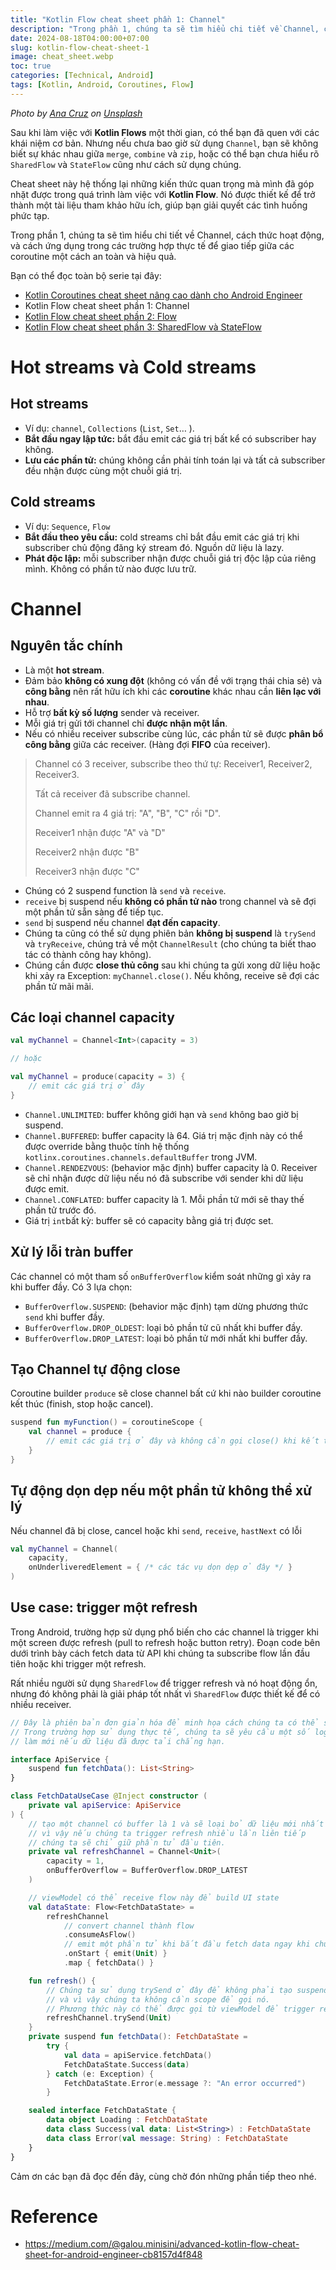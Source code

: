 ```yaml
---
title: "Kotlin Flow cheat sheet phần 1: Channel"
description: "Trong phần 1, chúng ta sẽ tìm hiểu chi tiết về Channel, cách thức hoạt động, và cách ứng dụng trong các trường hợp thực tế để giao tiếp giữa các coroutine một cách an toàn và hiệu quả."
date: 2024-08-18T04:00:00+07:00
slug: kotlin-flow-cheat-sheet-1
image: cheat_sheet.webp
toc: true
categories: [Technical, Android]
tags: [Kotlin, Android, Coroutines, Flow]
---
```


*Photo by [Ana Cruz](https://unsplash.com/@anacruzbaeza?utm_content=creditCopyText&utm_medium=referral&utm_source=unsplash) on [Unsplash](https://unsplash.com/photos/photographie-a-plat-de-papiers-dimprimante-blancs-S0qh0ONK-AE?utm_content=creditCopyText&utm_medium=referral&utm_source=unsplash)*

Sau khi làm việc với **Kotlin Flows** một thời gian, có thể bạn đã quen với các khái niệm cơ bản. Nhưng nếu chưa bao giờ sử dụng `Channel`, bạn sẽ không biết sự khác nhau giữa `merge`, `combine` và `zip`, hoặc có thể bạn chưa hiểu rõ `SharedFlow` và `StateFlow` cũng như cách sử dụng chúng.

Cheat sheet này hệ thống lại những kiến thức quan trọng mà mình đã góp nhặt được trong quá trình làm việc với **Kotlin Flow**. Nó được thiết kế để trở thành một tài liệu tham khảo hữu ích, giúp bạn giải quyết các tình huống phức tạp.

Trong phần 1, chúng ta sẽ tìm hiểu chi tiết về Channel, cách thức hoạt động, và cách ứng dụng trong các trường hợp thực tế để giao tiếp giữa các coroutine một cách an toàn và hiệu quả.

Bạn có thể đọc toàn bộ serie tại đây:

* [Kotlin Coroutines cheat sheet nâng cao dành cho Android Engineer](../kotlin-coroutines-cheat-sheet)
* Kotlin Flow cheat sheet phần 1: Channel
* [Kotlin Flow cheat sheet phần 2: Flow](../kotlin-flow-cheat-sheet-2)
* [Kotlin Flow cheat sheet phần 3: SharedFlow và StateFlow](../kotlin-flow-cheat-sheet-3)

# Hot streams và Cold streams

## Hot streams

* Ví dụ: `channel`, `Collections` (`List`, `Set`… ).
* **Bắt đầu ngay lập tức:** bắt đầu emit các giá trị bất kể có subscriber hay không.
* **Lưu các phần tử:** chúng không cần phải tính toán lại và tất cả subscriber đều nhận được cùng một chuỗi giá trị.

## Cold streams

* Ví dụ: `Sequence`, `Flow`
* **Bắt đầu theo yêu cầu:** cold streams chỉ bắt đầu emit các giá trị khi subscriber chủ động đăng ký stream đó. Nguồn dữ liệu là lazy.
* **Phát độc lập:** mỗi subscriber nhận được chuỗi giá trị độc lập của riêng mình. Không có phần tử nào được lưu trữ.

# Channel

## Nguyên tắc chính

* Là một **hot stream**.
* Đảm bảo **không có xung đột** (không có vấn đề với trạng thái chia sẻ) và **công bằng** nên rất hữu ích khi các **coroutine** khác nhau cần **liên lạc với nhau**.
* Hỗ trợ **bất kỳ số lượng** sender và receiver.
* Mỗi giá trị gửi tới channel chỉ **được nhận một lần**.
* Nếu có nhiều receiver subscribe cùng lúc, các phần tử sẽ được **phân bổ công bằng** giữa các receiver. (Hàng đợi **FIFO** của receiver).

> Channel có 3 receiver, subscribe theo thứ tự:
> Receiver1, Receiver2, Receiver3.
>
> Tất cả receiver đã subscribe channel.
>
> Channel emit ra 4 giá trị: "A", "B", "C" rồi "D".
>
> Receiver1 nhận được "A" và "D"
>
> Receiver2 nhận được "B"
>
> Receiver3 nhận được "C"

* Chúng có 2 suspend function là `send` và `receive`.
* `receive` bị suspend nếu **không có phần tử nào** trong channel và sẽ đợi một phần tử sẵn sàng để tiếp tục.
* `send` bị suspend nếu channel **đạt đến capacity**.
* Chúng ta cũng có thể sử dụng phiên bản **không bị suspend** là `trySend` và `tryReceive`, chúng trả về một `ChannelResult` (cho chúng ta biết thao tác có thành công hay không).
* Chúng cần được **close thủ công** sau khi chúng ta gửi xong dữ liệu hoặc khi xảy ra Exception: `myChannel.close()`. Nếu không, receive sẽ đợi các phần tử mãi mãi.

## Các loại channel capacity

```kotlin
val myChannel = Channel<Int>(capacity = 3)

// hoặc

val myChannel = produce(capacity = 3) {
    // emit các giá trị ở đây
}
```

* `Channel.UNLIMITED`: buffer không giới hạn và `send` không bao giờ bị suspend.
* `Channel.BUFFERED`: buffer capacity là 64. Giá trị mặc định này có thể được override bằng thuộc tính hệ thống `kotlinx.coroutines.channels.defaultBuffer` trong JVM.
* `Channel.RENDEZVOUS`: (behavior mặc định) buffer capacity là 0. Receiver sẽ chỉ nhận được dữ liệu nếu nó đã subscribe với sender khi dữ liệu được emit.
* `Channel.CONFLATED`: buffer capacity là 1. Mỗi phần tử mới sẽ thay thế phần tử trước đó.
* Giá trị `int`bất kỳ: buffer sẽ có capacity bằng giá trị được set.

## Xử lý lỗi tràn buffer

Các channel có một tham số `onBufferOverflow` kiểm soát những gì xảy ra khi buffer đầy. Có 3 lựa chọn:

* `BufferOverflow.SUSPEND`: (behavior mặc định) tạm dừng phương thức `send` khi buffer đầy.
* `BufferOverflow.DROP_OLDEST`: loại bỏ phần tử cũ nhất khi buffer đầy.
* `BufferOverflow.DROP_LATEST`: loại bỏ phần tử mới nhất khi buffer đầy.

## Tạo Channel tự động close

Coroutine builder `produce` sẽ close channel bất cứ khi nào builder coroutine kết thúc (finish, stop hoặc cancel).

```kotlin
suspend fun myFunction() = coroutineScope {
    val channel = produce {
        // emit các giá trị ở đây và không cần gọi close() khi kết thúc
    }
}
```

## Tự động dọn dẹp nếu một phần tử không thể xử lý

Nếu channel đã bị close, cancel hoặc khi `send`, `receive`, `hastNext` có lỗi

```kotlin
val myChannel = Channel(
    capacity,
    onUnderliveredElement = { /* các tác vụ dọn dẹp ở đây */ }
)
```

## Use case: trigger một refresh

Trong Android, trường hợp sử dụng phổ biến cho các channel là trigger khi một screen được refresh (pull to refresh hoặc button retry). Đoạn code bên dưới trình bày cách fetch data từ API khi chúng ta subscribe flow lần đầu tiên hoặc khi trigger một refresh.

Rất nhiều người sử dụng `SharedFlow` để trigger refresh và nó hoạt động ổn, nhưng đó không phải là giải pháp tốt nhất vì `SharedFlow` được thiết kế để có nhiều receiver.

```kotlin
// Đây là phiên bản đơn giản hóa để minh họa cách chúng ta có thể sử dụng channel. 
// Trong trường hợp sử dụng thực tế, chúng ta sẽ yêu cầu một số logic bổ sung để tránh 
// làm mới nếu dữ liệu đã được tải chẳng hạn. 

interface ApiService {
    suspend fun fetchData(): List<String>
}

class FetchDataUseCase @Inject constructor (
    private val apiService: ApiService
) {
    // tạo một channel có buffer là 1 và sẽ loại bỏ dữ liệu mới nhất
    // vì vậy nếu chúng ta trigger refresh nhiều lần liên tiếp
    // chúng ta sẽ chỉ giữ phần tử đầu tiên.
    private val refreshChannel = Channel<Unit>(
        capacity = 1,
        onBufferOverflow = BufferOverflow.DROP_LATEST
    )

    // viewModel có thể receive flow này để build UI state
    val dataState: Flow<FetchDataState> =
        refreshChannel
            // convert channel thành flow
            .consumeAsFlow()
            // emit một phần tử khi bắt đầu fetch data ngay khi chúng ta subscribe flow
            .onStart { emit(Unit) }
            .map { fetchData() }

    fun refresh() {
        // Chúng ta sử dụng trySend ở đây để không phải tạo suspend function
        // và vì vậy chúng ta không cần scope để gọi nó.
        // Phương thức này có thể được gọi từ viewModel để trigger refresh
        refreshChannel.trySend(Unit)
    }
    private suspend fun fetchData(): FetchDataState =
        try {
            val data = apiService.fetchData()
            FetchDataState.Success(data)
        } catch (e: Exception) {
            FetchDataState.Error(e.message ?: "An error occurred")
        }

    sealed interface FetchDataState {
        data object Loading : FetchDataState
        data class Success(val data: List<String>) : FetchDataState
        data class Error(val message: String) : FetchDataState
    }
}
```

Cảm ơn các bạn đã đọc đến đây, cùng chờ đón những phần tiếp theo nhé.

# Reference

* https://medium.com/@galou.minisini/advanced-kotlin-flow-cheat-sheet-for-android-engineer-cb8157d4f848
